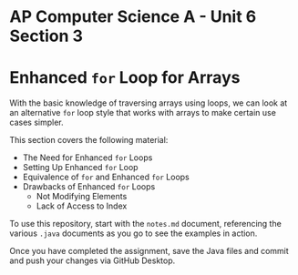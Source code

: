 # AP Computer Science A - Unit 6 Section 3

# Enhanced `for` Loop for Arrays

With the basic knowledge of traversing arrays using loops, we can look at an alternative `for` loop style that works with arrays to make certain use cases simpler.

This section covers the following material:

- The Need for Enhanced `for` Loops
- Setting Up Enhanced `for` Loop
- Equivalence of `for` and Enhanced `for` Loops
- Drawbacks of Enhanced `for` Loops
    - Not Modifying Elements
    - Lack of Access to Index

To use this repository, start with the `notes.md` document, referencing the various `.java` documents as you go to see the examples in action.

Once you have completed the assignment, save the Java files and commit and push your changes via GitHub Desktop.
